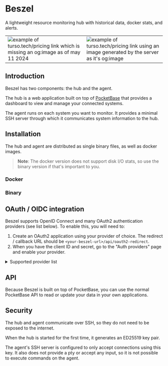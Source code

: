 # Beszel

A lightweight resource monitoring hub with historical data, docker stats, and alerts.

<table width="100%">
  <tbody>
    <tr>
      <td width="50%"><img src="https://henrygd-assets.b-cdn.net/social-image-server/before-capture.png" alt="example of turso.tech/pricing link which is missing an og:image as of may 11 2024"/></td>
      <td width="50%"><img src="https://henrygd-assets.b-cdn.net/social-image-server/after-capture.webp" alt="example of turso.tech/pricing link using an image generated by the server as it's og:image"/></td>
    </tr>
  </tbody>
</table>

## Introduction

Beszel has two components: the hub and the agent.

The hub is a web application built on top of [PocketBase](https://pocketbase.io/) that provides a dashboard to view and manage your connected systems.

The agent runs on each system you want to monitor. It provides a minimal SSH server through which it communicates system information to the hub.

## Installation

The hub and agent are distributed as single binary files, as well as docker images.

> **Note**: The docker version does not support disk I/O stats, so use the binary version if that's important to you.

### Docker

### Binary

## OAuth / OIDC integration

Beszel supports OpenID Connect and many OAuth2 authentication providers (see list below). To enable this, you will need to:

1. Create an OAuth2 application using your provider of choice. The redirect / callback URL should be `<your-beszel-url>/api/oauth2-redirect`.
2. When you have the client ID and secret, go to the "Auth providers" page and enable your provider.

<details>
  <summary>Supported provider list</summary>

- Apple
- Bitbucket
- Discord
- Facebook
- Gitea
- Gitee
- GitHub
- GitLab
- Google
- Instagram
- Kakao
- LiveChat
- mailcow
- Microsoft
- OpenID Connect
- Patreon (v2)
- Planning Center
- Spotify
- Strava
- Twitch
- Twitter
- VK
- Yandex
</details>

## API

Because Beszel is built on top of PocketBase, you can use the normal PocketBase API to read or update your data in your own applications.

## Security

The hub and agent communicate over SSH, so they do not need to be exposed to the internet.

When the hub is started for the first time, it generates an ED25519 key pair.

The agent's SSH server is configured to only accept connections using this key. It also does not provide a pty or accept any input, so it is not possible to execute commands on the agent.
